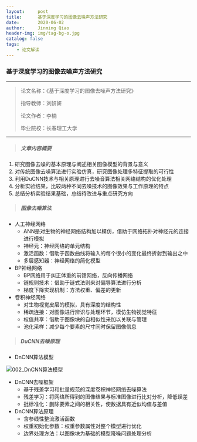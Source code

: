 ```yaml
---
layout:     post
title:      基于深度学习的图像去噪声方法研究
date:       2020-06-02
author:     Jinming Qiao
header-img: img/tag-bg-o.jpg
catalog: false
tags:
    - 论文解读
---
```

### 基于深度学习的图像去噪声方法研究 ###



---

> 论文名称：《基于深度学习的图像去噪声方法研究》
>
> 指导教师：刘妍妍
>
> 论文作者：李楠
>
> 毕业院校：长春理工大学

---



> ##### 文章内容概要

1. 研究图像去噪的基本原理与阐述相关图像模型的背景与意义
2. 对传统图像去噪算法进行实验仿真，研究图像处理多特征提取的可行性
3. 利用DuCNN技术与相关原理进行去噪音算法相关网络结构的优化处理
4. 分析实验结果，比较两种不同去噪技术的图像效果与工作原理的特点
5. 总结分析实验结果基础，总结待改进与重点研究方向



> ##### 图像去噪算法

- 人工神经网络
  - ANN是对生物的神经网络结构加以模仿，借助于网络拓扑对神经元的连接进行模拟
  - 神经元：神经网络的单元结构
  - 激活函数：借助于函数曲线将输入的每个很小的变化最终折射到输出之中
  - 多层感知器：神经网络的简化模型
- BP神经网络
  - BP网络用于纠正体重的前馈网络，反向传播网络
  - 链规则技术：借助于链式法则来对偏导算法进行分析
  - 梯度下降实现机制：方法权重、偏差的更新
- 卷积神经网络
  - 对生物视觉皮层的模拟，具有深度的结构性
  - 稀疏连接：对图像进行辨识与处理环节，模仿生物视觉特征
  - 权值共享：借助于图像块的自相似性来加以关联与管理
  - 池化采样：减少每个要素的尺寸同时保留图像信息



> ##### DuCNN去噪原理

- DnCNN算法模型

![002_DnCNN算法模型](https://qiaojinming.github.io/pic\002_DnCNN算法模型.jpg)

- DnCNN去噪框架
  - 基于残差学习和批量规范的深度卷积神经网络去噪算法
  - 残差学习：将网络所得到的图像结果与标准图像进行比对分析，降低误差
  - 批标准化：删除要素之间的相关性，使数据具有近似均值与差值
- DnCNN算法原理
  - 含参线性整流激活函数
  - 权重初始化参数：权重参数属性对整个模型进行优化
  - 边界处理方法：以图像块为基础的模型降噪问题处理分析

